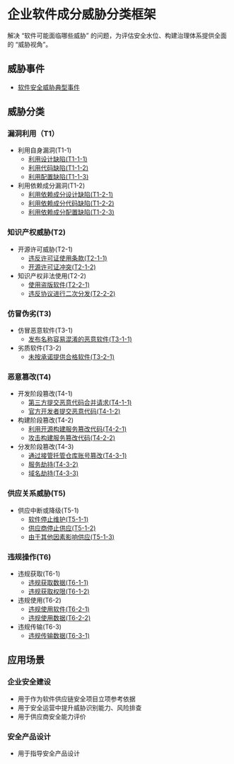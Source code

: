 # 企业软件成分威胁分类框架

解决 “软件可能面临哪些威胁” 的问题，为评估安全水位、构建治理体系提供全面的 “威胁视角”。

## 威胁事件
- [软件安全威胁典型事件](./cases/README.md)

## 威胁分类

### 漏洞利用（T1）
- 利用自身漏洞(T1-1)
  - [利用设计缺陷(T1-1-1)](./threats/T1-1-1.md)
  - [利用代码缺陷(T1-1-2)](./threats/T1-1-2.md)
  - [利用配置缺陷(T1-1-3)](./threats/T1-1-3.md)
- 利用依赖成分漏洞(T1-2)
  - [利用依赖成分设计缺陷(T1-2-1)](./threats/T1-2-1.md)
  - [利用依赖成分代码缺陷(T1-2-2)](./threats/T1-2-2.md)
  - [利用依赖成分配置缺陷(T1-2-3)](./threats/T1-2-3.md)

### 知识产权威胁(T2)
- 开源许可威胁(T2-1)
  - [违反许可证使用条款(T2-1-1)](./threats/T2-1-1.md)
  - [开源许可证冲突(T2-1-2)](./threats/T2-1-2.md)
- 知识产权非法使用(T2-2)
  - [使用盗版软件(T2-2-1)](./threats/T2-2-1.md)
  - [违反协议进行二次分发(T2-2-2)](./threats/T2-2-2.md)

### 仿冒伪劣(T3)
- 仿冒恶意软件(T3-1)
  - [发布名称容易混淆的恶意软件(T3-1-1)](./threats/T3-1-1.md)
- 劣质软件(T3-2)
  - [未按承诺提供合格软件(T3-2-1)](./threats/T3-2-1.md)

### 恶意篡改(T4)
- 开发阶段篡改(T4-1)
  - [第三方提交恶意代码合并请求(T4-1-1)](./threats/T4-1-1.md)
  - [官方开发者提交恶意代码(T4-1-2)](./threats/T4-1-2.md)
- 构建阶段篡改(T4-2)
  - [利用开源构建服务篡改代码(T4-2-1)](./threats/T4-2-1.md)
  - [攻击构建服务篡改代码(T4-2-2)](./threats/T4-2-2.md)
- 分发阶段篡改(T4-3)
  - [通过接管托管仓库账号篡改(T4-3-1)](./threats/T4-3-1.md)
  - [服务劫持(T4-3-2)](./threats/T4-3-2.md)
  - [域名劫持(T4-3-3)](./threats/T4-3-3.md)

### 供应关系威胁(T5)
- 供应中断或降级(T5-1)
  - [软件停止维护(T5-1-1)](./threats/T5-1-1.md)
  - [供应商停止供应(T5-1-2)](./threats/T5-1-2.md)
  - [由于其他因素影响供应(T5-1-3)](./threats/T5-1-3.md)

### 违规操作(T6)
- 违规获取(T6-1)
  - [违规获取数据(T6-1-1)](./threats/T6-1-1.md)
  - [违规获取权限(T6-1-2)](./threats/T6-1-2.md)
- 违规使用(T6-2)
  - [违规使用软件(T6-2-1)](./threats/T6-2-1.md)
  - [违规使用数据(T6-2-2)](./threats/T6-2-2.md)
- 违规传输(T6-3)
  - [违规传输数据(T6-3-1)](./threats/T6-3-1.md)

## 应用场景

### 企业安全建设
- 用于作为软件供应链安全项目立项参考依据
- 用于安全运营中提升威胁识别能力、风险排查
- 用于供应商安全能力评价

### 安全产品设计
- 用于指导安全产品设计 